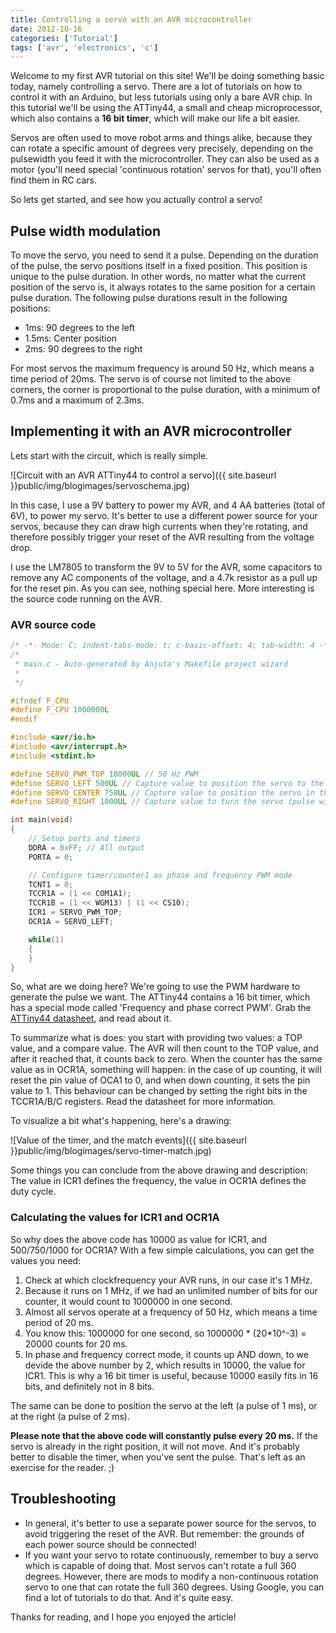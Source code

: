 ```yaml
---
title: Controlling a servo with an AVR microcontroller
date: 2012-10-16
categories: ['Tutorial']
tags: ['avr', 'electronics', 'c']
---
```


Welcome to my first AVR tutorial on this site! We'll be doing something basic 
today, namely controlling a servo. There are a lot of tutorials on how to 
control it with an Arduino, but less tutorials using only a bare AVR chip. In 
this tutorial we'll be using the ATTiny44, a small and cheap microprocessor, 
which also contains a **16 bit timer**, which will make our life a bit easier.

Servos are often used to move robot arms and things alike, because they can rotate a specific amount of degrees very precisely, depending on the pulsewidth you feed it with the microcontroller. They can also be used as a motor (you'll need special 'continuous rotation' servos for that), you'll often find them in RC cars.

So lets get started, and see how you actually control a servo!

<!--more-->

Pulse width modulation
---------------------------

To move the servo, you need to send it a pulse. Depending on the duration of the pulse, the servo positions itself in a fixed position. This position is unique to the pulse duration. In other words, no matter what the current position of the servo is, it always rotates to the same position for a certain pulse duration. The following pulse durations result in the following positions: 

* 1ms: 90 degrees to the left
* 1.5ms: Center position
* 2ms: 90 degrees to the right

For most servos the maximum frequency is around 50 Hz, which means a time period of 20ms. The servo is of course not limited to the above corners, the corner is proportional to the pulse duration, with a minimum of 0.7ms and a maximum of 2.3ms.

Implementing it with an AVR microcontroller
-----------------------------------

Lets start with the circuit, which is really simple. 

![Circuit with an AVR ATTiny44 to control a servo]({{ site.baseurl 
}}public/img/blogimages/servoschema.jpg)

In this case, I use a 9V battery to power my AVR, and 4 AA batteries (total of 6V), to power my servo. It's better to use a different power source for your servos, because they can draw high currents when they're rotating, and therefore possibly trigger your reset of the AVR resulting from the voltage drop. 

I use the LM7805 to transform the 9V to 5V for the AVR, some capacitors to remove any AC components of the voltage, and a 4.7k resistor as a pull up for the reset pin. As you can see, nothing special here. More interesting is the source code running on the AVR.

### AVR source code

~~~c
/* -*- Mode: C; indent-tabs-mode: t; c-basic-offset: 4; tab-width: 4 -*- */
/*
 * main.c - Auto-generated by Anjuta's Makefile project wizard
 * 
 */

#ifndef F_CPU
#define F_CPU 1000000L
#endif

#include <avr/io.h>
#include <avr/interrupt.h>
#include <stdint.h>

#define SERVO_PWM_TOP 10000UL // 50 Hz PWM
#define SERVO_LEFT 500UL // Capture value to position the servo to the left (1.0ms)
#define SERVO_CENTER 750UL // Capture value to position the servo in the center (pulse width 1.5ms)
#define SERVO_RIGHT 1000UL // Capture value to turn the servo (pulse width 2ms)

int main(void)
{
	// Setup ports and timers
	DDRA = 0xFF; // All output
	PORTA = 0;

	// Configure timer/counter1 as phase and frequency PWM mode
	TCNT1 = 0;
	TCCR1A = (1 << COM1A1);
	TCCR1B = (1 << WGM13) | (1 << CS10);
	ICR1 = SERVO_PWM_TOP;
	OCR1A = SERVO_LEFT;

	while(1)
	{
	}
}
~~~

So, what are we doing here? We're going to use the PWM hardware to generate the pulse we want. The ATTiny44 contains a 16 bit timer, which has a special mode called 'Frequency and phase correct PWM'. Grab the [ATTiny44 datasheet][datasheet], and read about it. 

To summarize what is does: you start with providing two values: a TOP value, and a compare value. The AVR will then count to the TOP value, and after it reached that, it counts back to zero. When the counter has the same value as in OCR1A, something will happen: in the case of up counting, it will reset the pin value of OCA1 to 0, and when down counting, it sets the pin value to 1. This behaviour can be changed by setting the right bits in the TCCR1A/B/C registers. Read the datasheet for more information.

To visualize a bit what's happening, here's a drawing:

![Value of the timer, and the match events]({{ site.baseurl 
}}public/img/blogimages/servo-timer-match.jpg)

Some things you can conclude from the above drawing and description: The value in ICR1 defines the frequency, the value in OCR1A defines the duty cycle.

### Calculating the values for ICR1 and OCR1A

So why does the above code has 10000 as value for ICR1, and 500/750/1000 for OCR1A? With a few simple calculations, you can get the values you need:

1. Check at which clockfrequency your AVR runs, in our case it's 1 MHz.
2. Because it runs on 1 MHz, if we had an unlimited number of bits for our counter, it would count to 1000000 in one second. 
3. Almost all servos operate at a frequency of 50 Hz, which means a time period of 20 ms. 
4. You know this: 1000000 for one second, so 1000000 * (20*10^-3) = 20000 counts for 20 ms.
5. In phase and frequency correct mode, it counts up AND down, to we devide the above number by 2, which results in 10000, the value for ICR1. This is why a 16 bit timer is useful, because 10000 easily fits in 16 bits, and definitely not in 8 bits.

The same can be done to position the servo at the left (a pulse of 1 ms), or at the right (a pulse of 2 ms). 

**Please note that the above code will constantly pulse every 20 ms.** If the servo is already in the right position, it will not move. And it's probably better to disable the timer, when you've sent the pulse. That's left as an exercise for the reader. ;)

Troubleshooting
--------------------

* In general, it's better to use a separate power source for the servos, to avoid triggering the reset of the AVR. But remember: the grounds of each power source should be connected!
* If you want your servo to rotate continuously, remember to buy a servo which is capable of doing that. Most servos can't rotate a full 360 degrees. However, there are mods to modify a non-continuous rotation servo to one that can rotate the full 360 degrees. Using Google, you can find a lot of tutorials to do that. And it's quite easy.

Thanks for reading, and I hope you enjoyed the article!

[datasheet]: http://www.atmel.com/Images/doc8006.pdf "ATTiny44 Datasheet"
